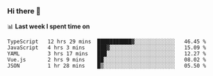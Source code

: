 ### Hi there 👋

<!--
**DBvc/DBvc** is a ✨ _special_ ✨ repository because its `README.md` (this file) appears on your GitHub profile.

Here are some ideas to get you started:

- 🔭 I’m currently working on ...
- 🌱 I’m currently learning ...
- 👯 I’m looking to collaborate on ...
- 🤔 I’m looking for help with ...
- 💬 Ask me about ...
- 📫 How to reach me: ...
- 😄 Pronouns: ...
- ⚡ Fun fact: ...
-->

📊 **Last week I spent time on**
<!--START_SECTION:waka-->
```text
TypeScript   12 hrs 29 mins  ███████████▓░░░░░░░░░░░░░   46.45 % 
JavaScript   4 hrs 3 mins    ███▓░░░░░░░░░░░░░░░░░░░░░   15.09 % 
YAML         3 hrs 17 mins   ███░░░░░░░░░░░░░░░░░░░░░░   12.27 % 
Vue.js       2 hrs 9 mins    ██░░░░░░░░░░░░░░░░░░░░░░░   08.02 % 
JSON         1 hr 28 mins    █▒░░░░░░░░░░░░░░░░░░░░░░░   05.50 % 
```
<!--END_SECTION:waka-->
